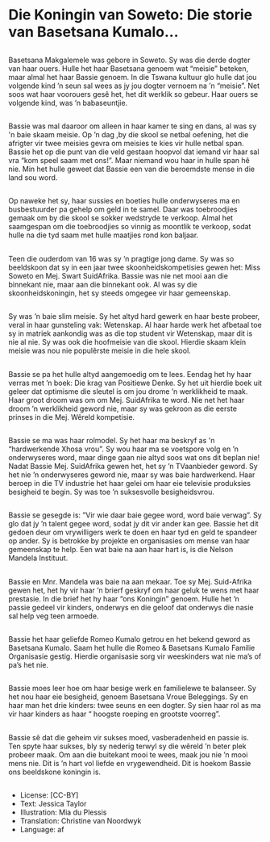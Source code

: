 # Die Koningin van Soweto: Die storie van Basetsana Kumalo...

##
Basetsana Makgalemele was gebore
in Soweto. Sy was die derde dogter
van haar ouers. Hulle het haar
Basetsana genoem wat “meisie”
beteken, maar almal het haar
Bassie genoem. In die Tswana
kultuur glo hulle dat jou volgende
kind ’n seun sal wees as jy jou
dogter vernoem na ’n “meisie”.
Net soos wat haar voorouers gesê
het, het dit werklik so gebeur. Haar
ouers se volgende kind, was ’n
babaseuntjie.

##
Bassie was mal daaroor om alleen
in haar kamer te sing en dans, al
was sy 'n baie skaam meisie.
Op ’n dag ,by die skool se netbal
oefening, het die afrigter vir twee
meisies gevra om meisies te kies vir
hulle netbal span. Bassie het op die
punt van die veld gestaan hoopvol
dat iemand vir haar sal vra “kom
speel saam met ons!”.
Maar niemand wou haar in hulle
span hê nie.
Min het hulle geweet dat Bassie een
van die beroemdste mense in die
land sou word.

##
Op naweke het sy, haar sussies en
boeties hulle onderwyseres ma en
busbestuurder pa gehelp om geld in
te samel. Daar was toebroodjies
gemaak om by die skool se sokker
wedstryde te verkoop. Almal het
saamgespan om die toebroodjies so
vinnig as moontlik te verkoop, sodat
hulle na die tyd saam met hulle
maatjies rond kon baljaar.

##
Teen die ouderdom van 16 was sy
’n pragtige jong dame. Sy was so
beeldskoon dat sy in een jaar twee
skoonheidskompetisies gewen het:
Miss Soweto en Mej. Swart SuidAfrika.
Bassie was nie net mooi aan die
binnekant nie, maar aan die
binnekant ook. Al was sy die
skoonheidskoningin, het sy steeds
omgegee vir haar gemeenskap.

##
Sy was ’n baie slim meisie. Sy het
altyd hard gewerk en haar beste
probeer, veral in haar gunsteling
vak: Wetenskap. Al haar harde werk
het afbetaal toe sy in matriek
aankondig was as die top student
vir Wetenskap, maar dit is nie al
nie. Sy was ook die hoofmeisie van
die skool. Hierdie skaam klein
meisie was nou nie populêrste
meisie in die hele skool.

##
Bassie se pa het hulle altyd
aangemoedig om te lees. Eendag
het hy haar verras met ’n boek: Die
krag van Positiewe Denke. Sy het
uit hierdie boek uit geleer dat
optimisme die sleutel is om jou
drome ’n werklikheid te maak. Haar
groot droom was om om Mej. SuidAfrika te word. Nie net het haar
droom ’n werklikheid geword nie,
maar sy was gekroon as die eerste
prinses in die Mej. Wêreld
kompetisie.

##
Bassie se ma was haar rolmodel. Sy
het haar ma beskryf as 'n
“hardwerkende Xhosa vrou”. Sy
wou haar ma se voetspore volg en
’n onderwyseres word, maar dinge
gaan nie altyd soos wat ons dit
beplan nie! Nadat Bassie Mej. SuidAfrika gewen het, het sy ’n TVaanbieder geword. Sy het nie ’n
onderwyseres geword nie, maar sy
was baie hardwerkend. Haar beroep
in die TV industrie het haar gelei om
haar eie televisie produksies
besigheid te begin. Sy was toe ’n
suksesvolle besigheidsvrou.

##
Bassie se gesegde is: ”Vir wie daar
baie gegee word, word baie
verwag”. Sy glo dat jy ’n talent
gegee word, sodat jy dit vir ander
kan gee. Bassie het dit gedoen deur
om vrywilligers werk te doen en
haar tyd en geld te spandeer op
ander. Sy is betrokke by projekte en
organisasies om mense van haar
gemeenskap te help. Een wat baie
na aan haar hart is, is die Nelson
Mandela Instituut.

##
Bassie en Mnr. Mandela was baie na
aan mekaar. Toe sy Mej. Suid-Afrika
gewen het, het hy vir haar ’n brierf
geskryf om haar geluk te wens met
haar prestasie. In die brief het hy
haar “ons Koningin” genoem. Hulle
het ’n passie gedeel vir kinders,
onderwys en die geloof dat
onderwys die nasie sal help veg
teen armoede.

##
Bassie het haar geliefde Romeo
Kumalo getrou en het bekend
geword as Basetsana Kumalo. Saam
het hulle die Romeo & Basetsans
Kumalo Familie Organisasie gestig.
Hierdie organisasie sorg vir
weeskinders wat nie ma’s of pa’s
het nie.

##
Bassie moes leer hoe om haar
besige werk en familielewe te
balanseer. Sy het nou haar eie
besigheid, genoem Basetsana
Vroue Beleggings. Sy en haar man
het drie kinders: twee seuns en een
dogter. Sy sien haar rol as ma vir
haar kinders as haar “ hoogste
roeping en grootste voorreg”.

##
Bassie sê dat die geheim vir sukses
moed, vasberadenheid en passie is.
Ten spyte haar sukses, bly sy
nederig terwyl sy die wêreld ’n
beter plek probeer maak.
Om aan die buitekant mooi te wees,
maak jou nie ’n mooi mens nie. Dit
is ’n hart vol liefde en
vrygewendheid. Dit is hoekom
Bassie ons beeldskone koningin is.

##
* License: [CC-BY]
* Text: Jessica Taylor
* Illustration: Mia du Plessis
* Translation: Christine van Noordwyk
* Language: af
